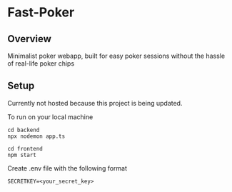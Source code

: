 # Fast-Poker

## Overview
Minimalist poker webapp, built for easy poker sessions without the hassle of real-life poker chips

## Setup
Currently not hosted because this project is being updated.

To run on your local machine

```
cd backend
npx nodemon app.ts
```

```
cd frontend
npm start
```

Create .env file with the following format
```
SECRETKEY=<your_secret_key>

```


